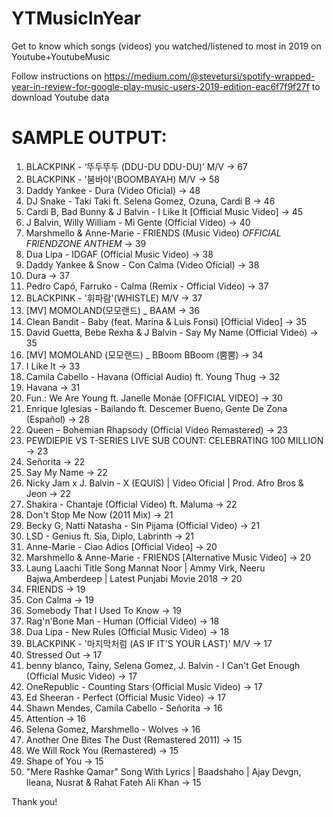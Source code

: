 # YTMusicInYear
Get to know which songs (videos) you watched/listened to most in 2019 on Youtube+YoutubeMusic


Follow instructions on https://medium.com/@stevetursi/spotify-wrapped-year-in-review-for-google-play-music-users-2019-edition-eac6f7f9f27f to download Youtube data

SAMPLE OUTPUT:
=============

1. BLACKPINK - ‘뚜두뚜두 (DDU-DU DDU-DU)’ M/V -> 67
2. BLACKPINK - '붐바야'(BOOMBAYAH) M/V -> 58
3. Daddy Yankee - Dura (Video Oficial) -> 48
4. DJ Snake - Taki Taki ft. Selena Gomez, Ozuna, Cardi B -> 46
5. Cardi B, Bad Bunny & J Balvin - I Like It [Official Music Video] -> 45
6. J Balvin, Willy William - Mi Gente (Official Video) -> 40
7. Marshmello & Anne-Marie - FRIENDS (Music Video) *OFFICIAL FRIENDZONE ANTHEM* -> 39
8. Dua Lipa - IDGAF (Official Music Video) -> 38
9. Daddy Yankee & Snow - Con Calma (Video Oficial) -> 38
10. Dura -> 37
11. Pedro Capó, Farruko - Calma (Remix - Official Video) -> 37
12. BLACKPINK - '휘파람'(WHISTLE) M/V -> 37
13. [MV] MOMOLAND(모모랜드) _ BAAM -> 36
14. Clean Bandit - Baby (feat. Marina & Luis Fonsi) [Official Video] -> 35
15. David Guetta, Bebe Rexha & J Balvin - Say My Name (Official Video) -> 35
16. [MV] MOMOLAND (모모랜드) _ BBoom BBoom (뿜뿜) -> 34
17. I Like It -> 33
18. Camila Cabello - Havana (Official Audio) ft. Young Thug -> 32
19. Havana -> 31
20. Fun.: We Are Young ft. Janelle Monáe [OFFICIAL VIDEO] -> 30
21. Enrique Iglesias - Bailando ft. Descemer Bueno, Gente De Zona (Español) -> 28
22. Queen – Bohemian Rhapsody (Official Video Remastered) -> 23
23. PEWDIEPIE VS T-SERIES LIVE SUB COUNT: CELEBRATING 100 MILLION -> 23
24. Señorita -> 22
25. Say My Name -> 22
26. Nicky Jam x J. Balvin - X (EQUIS) | Video Oficial | Prod. Afro Bros & Jeon -> 22
27. Shakira - Chantaje (Official Video) ft. Maluma -> 22
28. Don't Stop Me Now (2011 Mix) -> 21
29. Becky G, Natti Natasha - Sin Pijama (Official Video) -> 21
30. LSD - Genius ft. Sia, Diplo, Labrinth -> 21
31. Anne-Marie - Ciao Adios [Official Video] -> 20
32. Marshmello & Anne-Marie - FRIENDS [Alternative Music Video] -> 20
33. Laung Laachi Title Song  Mannat Noor | Ammy Virk, Neeru Bajwa,Amberdeep | Latest Punjabi Movie 2018 -> 20
34. FRIENDS -> 19
35. Con Calma -> 19
36. Somebody That I Used To Know -> 19
37. Rag'n'Bone Man - Human (Official Video) -> 18
38. Dua Lipa - New Rules (Official Music Video) -> 18
39. BLACKPINK - '마지막처럼 (AS IF IT'S YOUR LAST)' M/V -> 17
40. Stressed Out -> 17
41. benny blanco, Tainy, Selena Gomez, J. Balvin - I Can't Get Enough (Official Music Video) -> 17
42. OneRepublic - Counting Stars (Official Music Video) -> 17
43. Ed Sheeran - Perfect (Official Music Video) -> 17
44. Shawn Mendes, Camila Cabello - Señorita -> 16
45. Attention -> 16
46. Selena Gomez, Marshmello - Wolves -> 16
47. Another One Bites The Dust (Remastered 2011) -> 15
48. We Will Rock You (Remastered) -> 15
49. Shape of You -> 15
50. "Mere Rashke Qamar" Song With Lyrics | Baadshaho | Ajay Devgn, Ileana, Nusrat & Rahat Fateh Ali Khan -> 15

Thank you!
